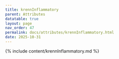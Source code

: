 ```yaml
---
title: krennInflammatory
parent: Attributes
datatable: true
layout: page
nav_order: 47
permalink: docs/attributes/krennInflammatory.html
date: 2025-10-31
---
```

{% include content/krennInflammatory.md %}
